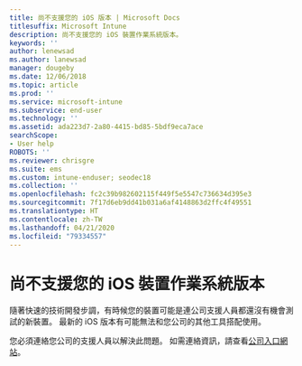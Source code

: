 ```yaml
---
title: 尚不支援您的 iOS 版本 | Microsoft Docs
titlesuffix: Microsoft Intune
description: 尚不支援您的 iOS 裝置作業系統版本。
keywords: ''
author: lenewsad
ms.author: lanewsad
manager: dougeby
ms.date: 12/06/2018
ms.topic: article
ms.prod: ''
ms.service: microsoft-intune
ms.subservice: end-user
ms.technology: ''
ms.assetid: ada223d7-2a80-4415-bd85-5bdf9eca7ace
searchScope:
- User help
ROBOTS: ''
ms.reviewer: chrisgre
ms.suite: ems
ms.custom: intune-enduser; seodec18
ms.collection: ''
ms.openlocfilehash: fc2c39b982602115f449f5e5547c736634d395e3
ms.sourcegitcommit: 7f17d6eb9dd41b031a6af4148863d2ffc4f49551
ms.translationtype: HT
ms.contentlocale: zh-TW
ms.lasthandoff: 04/21/2020
ms.locfileid: "79334557"
---
```

# <a name="your-ios-devices-operating-system-version-isnt-yet-supported"></a>尚不支援您的 iOS 裝置作業系統版本

隨著快速的技術開發步調，有時候您的裝置可能是連公司支援人員都還沒有機會測試的新裝置。 最新的 iOS 版本有可能無法和您公司的其他工具搭配使用。

您必須連絡您公司的支援人員以解決此問題。 如需連絡資訊，請查看[公司入口網站](https://go.microsoft.com/fwlink/?linkid=2010980)。

